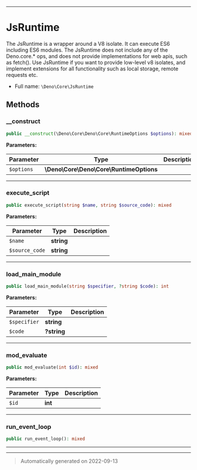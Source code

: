 ***

# JsRuntime

The JsRuntime is a wrapper around a V8 isolate. It can execute ES6 including ES6 modules. The JsRuntime
does not include any of the Deno.core.* ops, and does not provide implementations for web apis, such as
fetch(). Use JsRuntime if you want to provide low-level v8 isolates, and implement extensions for all
functionality such as local storage, remote requests etc.



* Full name: `\Deno\Core\JsRuntime`





## Methods


### __construct



```php
public __construct(\Deno\Core\Deno\Core\RuntimeOptions $options): mixed
```








**Parameters:**

| Parameter | Type | Description |
|-----------|------|-------------|
| `$options` | **\Deno\Core\Deno\Core\RuntimeOptions** |  |




***

### execute_script



```php
public execute_script(string $name, string $source_code): mixed
```








**Parameters:**

| Parameter | Type | Description |
|-----------|------|-------------|
| `$name` | **string** |  |
| `$source_code` | **string** |  |




***

### load_main_module



```php
public load_main_module(string $specifier, ?string $code): int
```








**Parameters:**

| Parameter | Type | Description |
|-----------|------|-------------|
| `$specifier` | **string** |  |
| `$code` | **?string** |  |




***

### mod_evaluate



```php
public mod_evaluate(int $id): mixed
```








**Parameters:**

| Parameter | Type | Description |
|-----------|------|-------------|
| `$id` | **int** |  |




***

### run_event_loop



```php
public run_event_loop(): mixed
```











***


***
> Automatically generated on 2022-09-13
